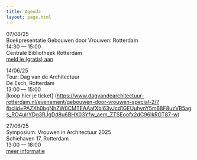```yaml
---
title: Agenda
layout: page.html
---
```

07/06/25\
Boekpresentatie Gebouwen door Vrouwen: Rotterdam\
14:30 — 15:00\
Centrale Bibliotheek Rotterdam\
[meld je (gratis) aan](https://gebouwendoorvrouwen.stager.co/web/tickets/111531688)

14/06/25\
Tour: Dag van de Architectuur\
De Esch, Rotterdam\
13:00 — 15:00\
[koop hier je ticket]
(https://www.dagvandearchitectuur-rotterdam.nl/evenement/gebouwen-door-vrouwen-special-2/?fbclid=PAZXh0bgNhZW0CMTEAAafXbl63yJcd1GEUuhvnY5m68F8uzVB5ags_RO4ulrYDg3RJgDd8u6BHX03Yfw_aem_ZTSEoofx2dC96lkRGT87-w)

27/06/25\
Symposium: Vrouwen in Architectuur 2025\
Schiehaven 17, Rotterdam\
13:00 — 18:00\
[meer informatie](https://rotterdamarchitectuurmaand.nl/programma/item/symposium-vrouwen-in-architectuur-2025/)
